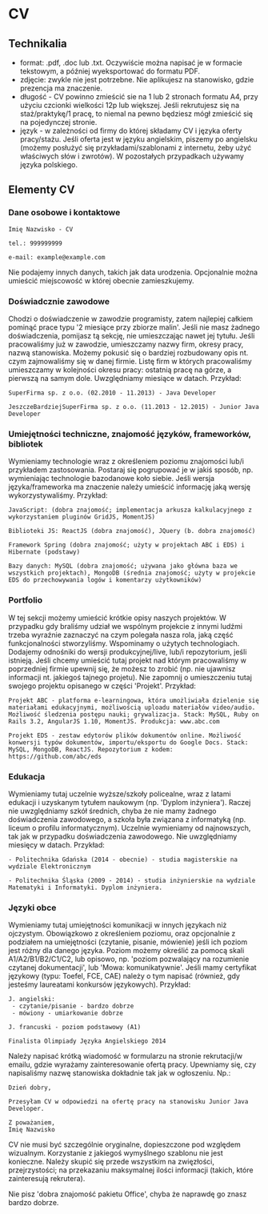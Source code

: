 # CV

## Technikalia

- format: .pdf, .doc lub .txt. Oczywiście można napisać je w formacie tekstowym, a później wyeksportować do formatu PDF.
- zdjęcie: zwykle nie jest potrzebne. Nie aplikujesz na stanowisko, gdzie prezencja ma znaczenie.
- długość - CV powinno zmieścić sie na 1 lub 2 stronach formatu A4, przy użyciu czcionki wielkości 12p lub większej. Jeśli rekrutujesz się na staż/praktykę/1 pracę, to niemal na pewno będziesz mógł zmieścić się na pojedynczej stronie.
- język - w zależności od firmy do której składamy CV i języka oferty pracy/stażu. Jeśli oferta jest w języku angielskim, piszemy po angielsku (możemy posłużyć się przykładami/szablonami z internetu, żeby użyć właściwych słów i zwrotów). W pozostałych przypadkach używamy języka polskiego.

## Elementy CV

### Dane osobowe i kontaktowe

```
Imię Nazwisko - CV

tel.: 999999999

e-mail: example@example.com
```

Nie podajemy innych danych, takich jak data urodzenia. Opcjonalnie można umieścić miejscowość w której obecnie zamieszkujemy.

### Doświadcznie zawodowe

Chodzi o doświadczenie w zawodzie programisty, zatem najlepiej całkiem pominąć prace typu '2 miesiące przy zbiorze malin'. Jeśli nie masz żadnego doświadczenia, pomijasz tą sekcję, nie umieszczając nawet jej tytułu. Jeśli pracowaliśmy już w zawodzie, umieszczamy nazwy firm, okresy pracy, nazwą stanowiska. Możemy pokusić się o bardziej rozbudowany opis nt. czym zajmowaliśmy się w danej firmie. Listę firm w których pracowaliśmy umieszczamy w kolejności okresu pracy: ostatnią pracę na górze, a pierwszą na samym dole. Uwzględniamy miesiące w datach. Przykład:

```
SuperFirma sp. z o.o. (02.2010 - 11.2013) - Java Developer

JeszczeBardziejSuperFirma sp. z o.o. (11.2013 - 12.2015) - Junior Java Developer
```

### Umiejętności techniczne, znajomość języków, frameworków, bibliotek

Wymieniamy technologie wraz z określeniem poziomu znajomości lub/i przykładem zastosowania. Postaraj się pogrupować je w jakiś sposób, np. wymieniając technologie bazodanowe koło siebie. Jeśli wersja języka/frameworka ma znaczenie należy umieścić informację jaką wersję wykorzystywaliśmy. Przykład:

```
JavaScript: (dobra znajomość; implementacja arkusza kalkulacyjnego z wykorzystaniem pluginów GridJS, MomentJS)

Biblioteki JS: ReactJS (dobra znajomość), JQuery (b. dobra znajomość)

Framework Spring (dobra znajomość; użyty w projektach ABC i EDS) i Hibernate (podstawy)

Bazy danych: MySQL (dobra znajomość; używana jako główna baza we wszystkich projektach), MongoDB (średnia znajomość; użyty w projekcie EDS do przechowywania logów i komentarzy użytkowników)
```

### Portfolio

W tej sekcji możemy umieścić krótkie opisy naszych projektów. W przypadku gdy braliśmy udział we wspólnym projekcie z innymi ludźmi trzeba wyraźnie zaznaczyć na czym polegała nasza rola, jaką część funkcjonalności stworzyliśmy. Wspominamy o użytych technologiach. Dodajemy odnośniki do  wersji produkcyjnej/live, lub/i repozytorium, jeśli istnieją. Jeśli chcemy umieścić tutaj projekt nad którym pracowaliśmy w poprzedniej firmie upewnij się, że możesz to zrobić (np. nie ujawnisz informacji nt. jakiegoś tajnego projetu). Nie zapomnij o umieszczeniu tutaj swojego projektu opisanego w części 'Projekt'. Przykład:

```
Projekt ABC - platforma e-learningowa, która umożliwiała dzielenie się materiałami edukacyjnymi, możliwością uploadu materiałów video/audio. Możliwość śledzenia postępu nauki; grywalizacja. Stack: MySQL, Ruby on Rails 3.2, AngularJS 1.10, MomentJS. Produkcja: www.abc.com

Projekt EDS - zestaw edytorów plików dokumentów online. Możliwość konwersji typów dokumentów, importu/eksportu do Google Docs. Stack: MySQL, MongoDB, ReactJS. Repozytorium z kodem: https://github.com/abc/eds
```

### Edukacja

Wymieniamy tutaj uczelnie wyższe/szkoły policealne, wraz z latami edukacji i uzyskanym tytułem naukowym (np. 'Dyplom inżyniera'). Raczej nie uwzględniamy szkół średnich, chyba że nie mamy żadnego doświadczenia zawodowego, a szkoła była związana z informatyką (np. liceum o profilu informatycznym). Uczelnie wymieniamy od najnowszych, tak jak w przypadku doświadczenia zawodowego. Nie uwzględniamy miesięcy w datach. Przykład:

```
- Politechnika Gdańska (2014 - obecnie) - studia magisterskie na wydziale Elektronicznym

- Politechnika Śląska (2009 - 2014) - studia inżynierskie na wydziale Matematyki i Informatyki. Dyplom inżyniera.
```

### Języki obce

Wymieniamy tutaj umiejętności komunikacji w innych językach niż ojczystym. Obowiązkowo z określeniem poziomu, oraz opcjonalnie z podziałem na umiejętności (czytanie, pisanie, mówienie) jeśli ich poziom jest różny dla danego języka. Poziom możemy określić za pomocą skali A1/A2/B1/B2/C1/C2, lub opisowo, np. 'poziom pozwalający na rozumienie czytanej dokumentacji', lub 'Mowa: komunikatywnie'. Jeśli mamy certyfikat językowy (typu: Toefel, FCE, CAE) należy o tym napisać (również, gdy jesteśmy laureatami konkursów językowych). Przykład:

```
J. angielski:
 - czytanie/pisanie - bardzo dobrze
 - mówiony - umiarkowanie dobrze

J. francuski - poziom podstawowy (A1)

Finalista Olimpiady Języka Angielskiego 2014
```

Należy napisać krótką wiadomość w formularzu na stronie rekrutacji/w emailu, gdzie wyrażamy zainteresowanie ofertą pracy. Upewniamy się, czy napisaliśmy nazwę stanowiska dokładnie tak jak w ogłoszeniu. Np.:

```
Dzień dobry,

Przesyłam CV w odpowiedzi na ofertę pracy na stanowisku Junior Java Developer.

Z poważaniem,
Imię Nazwisko
```


CV nie musi być szczególnie oryginalne, dopieszczone pod względem wizualnym. Korzystanie z jakiegoś wymyślnego szablonu nie jest konieczne. Należy skupić się przede wszystkim na zwięzłości, przejrzystości; na przekazaniu maksymalnej ilości informacji (takich, które zainteresują rekrutera).

Nie pisz 'dobra znajomość pakietu Office', chyba że naprawdę go znasz bardzo dobrze.
